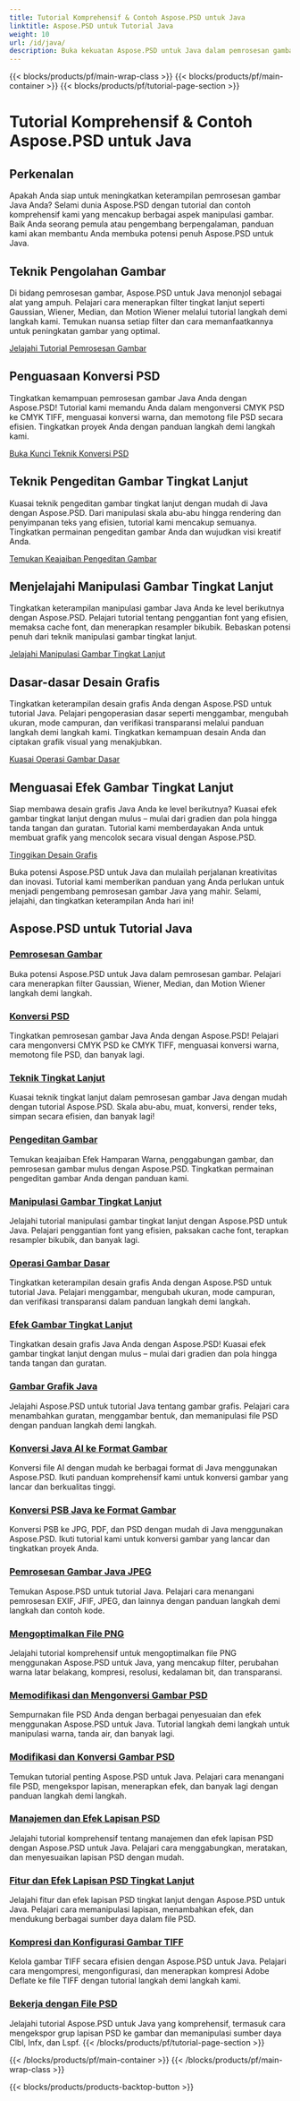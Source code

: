 ```yaml
---
title: Tutorial Komprehensif & Contoh Aspose.PSD untuk Java
linktitle: Aspose.PSD untuk Tutorial Java
weight: 10
url: /id/java/
description: Buka kekuatan Aspose.PSD untuk Java dalam pemrosesan gambar! Filter master seperti Gaussian, Wiener, Median, dan Motion Wiener dengan tutorial langkah demi langkah.
---
```


{{< blocks/products/pf/main-wrap-class >}}
{{< blocks/products/pf/main-container >}}
{{< blocks/products/pf/tutorial-page-section >}}

# Tutorial Komprehensif & Contoh Aspose.PSD untuk Java


## Perkenalan

Apakah Anda siap untuk meningkatkan keterampilan pemrosesan gambar Java Anda? Selami dunia Aspose.PSD dengan tutorial dan contoh komprehensif kami yang mencakup berbagai aspek manipulasi gambar. Baik Anda seorang pemula atau pengembang berpengalaman, panduan kami akan membantu Anda membuka potensi penuh Aspose.PSD untuk Java.

## Teknik Pengolahan Gambar

Di bidang pemrosesan gambar, Aspose.PSD untuk Java menonjol sebagai alat yang ampuh. Pelajari cara menerapkan filter tingkat lanjut seperti Gaussian, Wiener, Median, dan Motion Wiener melalui tutorial langkah demi langkah kami. Temukan nuansa setiap filter dan cara memanfaatkannya untuk peningkatan gambar yang optimal.

[Jelajahi Tutorial Pemrosesan Gambar](./image-processing/)

## Penguasaan Konversi PSD

Tingkatkan kemampuan pemrosesan gambar Java Anda dengan Aspose.PSD! Tutorial kami memandu Anda dalam mengonversi CMYK PSD ke CMYK TIFF, menguasai konversi warna, dan memotong file PSD secara efisien. Tingkatkan proyek Anda dengan panduan langkah demi langkah kami.

[Buka Kunci Teknik Konversi PSD](./psd-conversion/)

## Teknik Pengeditan Gambar Tingkat Lanjut

Kuasai teknik pengeditan gambar tingkat lanjut dengan mudah di Java dengan Aspose.PSD. Dari manipulasi skala abu-abu hingga rendering dan penyimpanan teks yang efisien, tutorial kami mencakup semuanya. Tingkatkan permainan pengeditan gambar Anda dan wujudkan visi kreatif Anda.

[Temukan Keajaiban Pengeditan Gambar](./image-editing/)

## Menjelajahi Manipulasi Gambar Tingkat Lanjut

Tingkatkan keterampilan manipulasi gambar Java Anda ke level berikutnya dengan Aspose.PSD. Pelajari tutorial tentang penggantian font yang efisien, memaksa cache font, dan menerapkan resampler bikubik. Bebaskan potensi penuh dari teknik manipulasi gambar tingkat lanjut.

[Jelajahi Manipulasi Gambar Tingkat Lanjut](./advanced-image-manipulation/)

## Dasar-dasar Desain Grafis

Tingkatkan keterampilan desain grafis Anda dengan Aspose.PSD untuk tutorial Java. Pelajari pengoperasian dasar seperti menggambar, mengubah ukuran, mode campuran, dan verifikasi transparansi melalui panduan langkah demi langkah kami. Tingkatkan kemampuan desain Anda dan ciptakan grafik visual yang menakjubkan.

[Kuasai Operasi Gambar Dasar](./basic-image-operations/)

## Menguasai Efek Gambar Tingkat Lanjut

Siap membawa desain grafis Java Anda ke level berikutnya? Kuasai efek gambar tingkat lanjut dengan mulus – mulai dari gradien dan pola hingga tanda tangan dan guratan. Tutorial kami memberdayakan Anda untuk membuat grafik yang mencolok secara visual dengan Aspose.PSD.

[Tinggikan Desain Grafis](./advanced-image-effects/)

Buka potensi Aspose.PSD untuk Java dan mulailah perjalanan kreativitas dan inovasi. Tutorial kami memberikan panduan yang Anda perlukan untuk menjadi pengembang pemrosesan gambar Java yang mahir. Selami, jelajahi, dan tingkatkan keterampilan Anda hari ini!
## Aspose.PSD untuk Tutorial Java
### [Pemrosesan Gambar](./image-processing/)
Buka potensi Aspose.PSD untuk Java dalam pemrosesan gambar. Pelajari cara menerapkan filter Gaussian, Wiener, Median, dan Motion Wiener langkah demi langkah.
### [Konversi PSD](./psd-conversion/)
Tingkatkan pemrosesan gambar Java Anda dengan Aspose.PSD! Pelajari cara mengonversi CMYK PSD ke CMYK TIFF, menguasai konversi warna, memotong file PSD, dan banyak lagi. 
### [Teknik Tingkat Lanjut](./advanced-techniques/)
Kuasai teknik tingkat lanjut dalam pemrosesan gambar Java dengan mudah dengan tutorial Aspose.PSD. Skala abu-abu, muat, konversi, render teks, simpan secara efisien, dan banyak lagi!
### [Pengeditan Gambar](./image-editing/)
Temukan keajaiban Efek Hamparan Warna, penggabungan gambar, dan pemrosesan gambar mulus dengan Aspose.PSD. Tingkatkan permainan pengeditan gambar Anda dengan panduan kami.
### [Manipulasi Gambar Tingkat Lanjut](./advanced-image-manipulation/)
Jelajahi tutorial manipulasi gambar tingkat lanjut dengan Aspose.PSD untuk Java. Pelajari penggantian font yang efisien, paksakan cache font, terapkan resampler bikubik, dan banyak lagi.
### [Operasi Gambar Dasar](./basic-image-operations/)
Tingkatkan keterampilan desain grafis Anda dengan Aspose.PSD untuk tutorial Java. Pelajari menggambar, mengubah ukuran, mode campuran, dan verifikasi transparansi dalam panduan langkah demi langkah.
### [Efek Gambar Tingkat Lanjut](./advanced-image-effects/)
Tingkatkan desain grafis Java Anda dengan Aspose.PSD! Kuasai efek gambar tingkat lanjut dengan mulus – mulai dari gradien dan pola hingga tanda tangan dan guratan.
### [Gambar Grafik Java](./java-graphics-drawing/)
Jelajahi Aspose.PSD untuk tutorial Java tentang gambar grafis. Pelajari cara menambahkan guratan, menggambar bentuk, dan memanipulasi file PSD dengan panduan langkah demi langkah.
### [Konversi Java AI ke Format Gambar](./java-ai-to-image-format-conversion/)
Konversi file AI dengan mudah ke berbagai format di Java menggunakan Aspose.PSD. Ikuti panduan komprehensif kami untuk konversi gambar yang lancar dan berkualitas tinggi.
### [Konversi PSB Java ke Format Gambar](./java-psb-to-image-format-conversion/)
Konversi PSB ke JPG, PDF, dan PSD dengan mudah di Java menggunakan Aspose.PSD. Ikuti tutorial kami untuk konversi gambar yang lancar dan tingkatkan proyek Anda.
### [Pemrosesan Gambar Java JPEG](./java-jpeg-image-processing/)
Temukan Aspose.PSD untuk tutorial Java. Pelajari cara menangani pemrosesan EXIF, JFIF, JPEG, dan lainnya dengan panduan langkah demi langkah dan contoh kode.
### [Mengoptimalkan File PNG](./optimizing-png-files/)
Jelajahi tutorial komprehensif untuk mengoptimalkan file PNG menggunakan Aspose.PSD untuk Java, yang mencakup filter, perubahan warna latar belakang, kompresi, resolusi, kedalaman bit, dan transparansi.
### [Memodifikasi dan Mengonversi Gambar PSD](./modifying-converting-psd-images/)
Sempurnakan file PSD Anda dengan berbagai penyesuaian dan efek menggunakan Aspose.PSD untuk Java. Tutorial langkah demi langkah untuk manipulasi warna, tanda air, dan banyak lagi.
### [Modifikasi dan Konversi Gambar PSD](./psd-image-modification-conversion/)
Temukan tutorial penting Aspose.PSD untuk Java. Pelajari cara menangani file PSD, mengekspor lapisan, menerapkan efek, dan banyak lagi dengan panduan langkah demi langkah.
### [Manajemen dan Efek Lapisan PSD](./psd-layer-management-effects/)
Jelajahi tutorial komprehensif tentang manajemen dan efek lapisan PSD dengan Aspose.PSD untuk Java. Pelajari cara menggabungkan, meratakan, dan menyesuaikan lapisan PSD dengan mudah.
### [Fitur dan Efek Lapisan PSD Tingkat Lanjut](./advanced-psd-layer-features-effects/)
Jelajahi fitur dan efek lapisan PSD tingkat lanjut dengan Aspose.PSD untuk Java. Pelajari cara memanipulasi lapisan, menambahkan efek, dan mendukung berbagai sumber daya dalam file PSD.
### [Kompresi dan Konfigurasi Gambar TIFF](./tiff-image-compression-configuration/)
Kelola gambar TIFF secara efisien dengan Aspose.PSD untuk Java. Pelajari cara mengompresi, mengonfigurasi, dan menerapkan kompresi Adobe Deflate ke file TIFF dengan tutorial langkah demi langkah kami.
### [Bekerja dengan File PSD](./working-with-psd-files/)
Jelajahi tutorial Aspose.PSD untuk Java yang komprehensif, termasuk cara mengekspor grup lapisan PSD ke gambar dan memanipulasi sumber daya Clbl, Infx, dan Lspf.
{{< /blocks/products/pf/tutorial-page-section >}}

{{< /blocks/products/pf/main-container >}}
{{< /blocks/products/pf/main-wrap-class >}}

{{< blocks/products/products-backtop-button >}}
